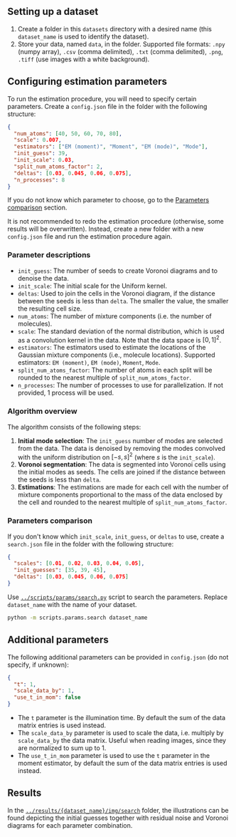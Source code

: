 ## Setting up a dataset

1. Create a folder in this `datasets` directory with a desired name (this `dataset_name` is used to identify the dataset).
2. Store your data, named `data`, in the folder. Supported file formats: `.npy` (numpy array), `.csv` (comma delimited), `.txt` (comma delimited), `.png`, `.tiff` (use images with a white background).

## Configuring estimation parameters

To run the estimation procedure, you will need to specify certain parameters. Create a `config.json` file in the folder with the following structure:

```json
{
  "num_atoms": [40, 50, 60, 70, 80],
  "scale": 0.007,
  "estimators": ["EM (moment)", "Moment", "EM (mode)", "Mode"],
  "init_guess": 39,
  "init_scale": 0.03,
  "split_num_atoms_factor": 2,
  "deltas": [0.03, 0.045, 0.06, 0.075],
  "n_processes": 8
}
```

If you do not know which parameter to choose, go to the [Parameters comparison](#parameters-comparison) section.

It is not recommended to redo the estimation procedure (otherwise, some results will be overwritten).
Instead, create a new folder with a new `config.json` file and run the estimation procedure again.

### Parameter descriptions

- `init_guess`: The number of seeds to create Voronoi diagrams and to denoise the data.
- `init_scale`: The initial scale for the Uniform kernel.
- `deltas`: Used to join the cells in the Voronoi diagram, if the distance between the seeds is less than `delta`. The smaller the value, the smaller the resulting cell size.
- `num_atoms`: The number of mixture components (i.e. the number of molecules).
- `scale`: The standard deviation of the normal distribution, which is used as a convolution kernel in the data. Note that the data space is $[0,1]^2$.
- `estimators`: The estimators used to estimate the locations of the Gaussian mixture components (i.e., molecule locations). Supported estimators: `EM (moment)`, `EM (mode)`, `Moment`, `Mode`.
- `split_num_atoms_factor`: The number of atoms in each split will be rounded to the nearest multiple of `split_num_atoms_factor`. 
- `n_processes`: The number of processes to use for parallelization. If not provided, 1 process will be used.

### Algorithm overview

The algorithm consists of the following steps:

1. **Initial mode selection**: The `init_guess` number of modes are selected from the data. The data is denoised by removing the modes convolved with the uniform distribution on $[-s, s]^2$ (where $s$ is the `init_scale`).
2. **Voronoi segmentation**: The data is segmented into Voronoi cells using the initial modes as seeds. The cells are joined if the distance between the seeds is less than `delta`.
3. **Estimations**: The estimations are made for each cell with the number of mixture components proportional to the mass of the data enclosed by the cell and rounded to the nearest multiple of `split_num_atoms_factor`.

### <a name="parameters-comparison"></a> Parameters comparison

If you don't know which `init_scale`, `init_guess`, or `deltas` to use, create a `search.json` file in the folder with the following structure:

```json
{
  "scales": [0.01, 0.02, 0.03, 0.04, 0.05],
  "init_guesses": [35, 39, 45],
  "deltas": [0.03, 0.045, 0.06, 0.075]
}
```

Use [`../scripts/params/search.py`](../scripts/params/search.py) script to search the parameters. Replace `dataset_name` with the name of your dataset.

```sh
python -m scripts.params.search dataset_name
```

## Additional parameters

The following additional parameters can be provided in `config.json` (do not specify, if unknown):

```json
{
  "t": 1,
  "scale_data_by": 1,
  "use_t_in_mom": false
}
```

- The `t` parameter is the illumination time. By default the sum of the data matrix entries is used instead.
- The `scale_data_by` parameter is used to scale the data, i.e. multiply by `scale_data_by` the data matrix. Useful when reading images, since they are normalized to sum up to 1.
- The `use_t_in_mom` parameter is used to use the `t` parameter in the moment estimator, by default the sum of the data matrix entries is used instead.

## Results

In the [`../results/{dataset_name}/img/search`](../results) folder, the illustrations can be found depicting the initial guesses together with residual noise and Voronoi diagrams for each parameter combination.
